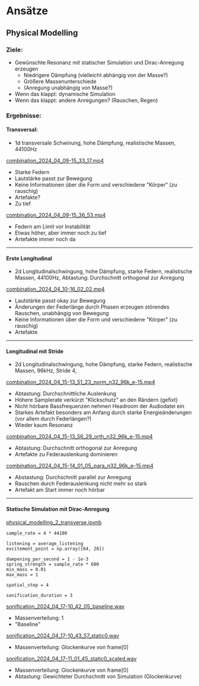 





# Ansätze

## Physical Modelling

### Ziele:
- Gewünschte Resonanz mit statischer Simulation und Dirac-Anregung erzeugen
  - Niedrigere Dämpfung (vielleicht abhängig von der Masse?)
  - Größere Massenunterschiede
  - (Anregung unabhängig von Masse?)
- Wenn das klappt: dynamische Simulation
- Wenn das klappt: andere Anregungen? (Rauschen, Regen)

### Ergebnisse:

#### Transversal:
- 1d transversale Schwinung, hohe Dämpfung, realistische Massen, 44100Hz

[combination_2024_04_09-15_33_17.mp4](results%2Fcombination_2024_04_09-15_33_17.mp4)
- Starke Federn
- Lautstärke passt zur Bewegung
- Keine Informationen über die Form und verschiedene "Körper" (zu rauschig)
- Artefakte?
- Zu tief

[combination_2024_04_09-15_36_53.mp4](results%2Fcombination_2024_04_09-15_36_53.mp4)
- Federn am Limit vor Instabilität
- Etwas höher, aber immer noch zu tief  
- Artefakte immer noch da

---

#### Erste Longitudinal
- 2d Longitudinalschwingung, hohe Dämpfung, starke Federn, realistische Massen, 44100Hz, Abtastung: Durchschnitt orthogonal zur Anregung

[combination_2024_04_10-16_02_02.mp4](results%2Fcombination_2024_04_10-16_02_02.mp4)
- Lautstärke passt okay zur Bewegung
- Änderungen der Federlänge durch Phasen erzeugen störendes Rauschen, unabhängig von Bewegung 
- Keine Informationen über die Form und verschiedene "Körper" (zu rauschig)
- Artefakte

---

#### Longitudinal mit Stride
- 2d Longitudinalschwingung, hohe Dämpfung, starke Federn, realistische Massen, 96kHz, Stride 4,

[combination_2024_04_15-13_51_23_norm_n32_96k_e-15.mp4](results%2Fcombination_2024_04_15-13_51_23_norm_n32_96k_e-15.mp4)
- Abtastung: Durchschnittliche Auslenkung
- Höhere Samplerate verkürzt "Klickschutz" an den Rändern (gefixt)
- Nicht hörbare Bassfrequenzen nehmen Headroom der Audiodatei ein
- Starkes Artefakt besonders am Anfang durch starke Energieänderungen (vor allem durch Federlängen?)
- Wieder kaum Resonanz

[combination_2024_04_15-13_56_29_orth_n32_96k_e-15.mp4](results%2Fcombination_2024_04_15-13_56_29_orth_n32_96k_e-15.mp4)
- Abtastung: Durchschnitt orthogonal zur Anregung
- Artefakte zu Federauslenkung dominieren

[combination_2024_04_15-14_01_05_para_n32_96k_e-15.mp4](results%2Fcombination_2024_04_15-14_01_05_para_n32_96k_e-15.mp4)
- Abstastung: Durchschnitt parallel zur Anregung
- Rauschen durch Federauslenkung nicht mehr so stark
- Artefakt am Start immer noch hörbar

---

#### Statische Simulation mit Dirac-Anregung
[physical_modelling_2_transverse.ipynb](physical_modelling_2_transverse.ipynb)
````
sample_rate = 4 * 44100

listening = average_listening
excitement_point = np.array([64, 28])

dampening_per_second = 1 - 1e-3
spring_strength = sample_rate * 600
min_mass = 0.01
max_mass = 1

spatial_step = 4

sonification_duration = 3
````

[sonification_2024_04_17-10_42_05_baseline.wav](results%2Fsonification_2024_04_17-10_42_05_baseline.wav)
- Massenverteilung: 1
- "Baseline"

[sonification_2024_04_17-10_43_57_static0.wav](results%2Fsonification_2024_04_17-10_43_57_static0.wav)
- Massenverteilung: Glockenkurve von frame[0]

[sonification_2024_04_17-11_01_45_static0_scaled.wav](results%2Fsonification_2024_04_17-11_01_45_static0_scaled.wav)
- Massenverteilung: Glockenkurve von frame[0]
- Abtastung: Gewichteter Durchschnitt von Simulation (Glockenkurve)